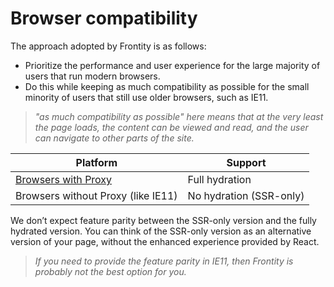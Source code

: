 # Browser compatibility

The approach adopted by Frontity is as follows:
- Prioritize the performance and user experience for the large majority of users that run modern browsers.
- Do this while keeping as much compatibility as possible for the small minority of users that still use older browsers, such as IE11.

> _"as much compatibility as possible" here means that at the very least the page loads, the content can be viewed and read, and the user can navigate to other parts of the site._

| Platform                           | Support                 |
|------------------------------------|-------------------------|
| [Browsers with Proxy](https://caniuse.com/#feat=proxy)                | Full hydration          |
| Browsers without Proxy (like IE11) | No hydration (SSR-only) |

We don’t expect feature parity between the SSR-only version and the fully hydrated version. You can think of the SSR-only version as an alternative version of your page, without the enhanced experience provided by React.

> _If you need to provide the feature parity in IE11, then Frontity is probably not the best option for you._